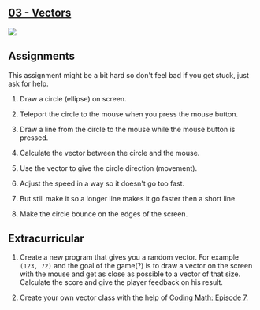 ## [03 - Vectors](https://github.com/yrgo/gp20/tree/master/Programming%20Fundamentals/03%20-%20Vectors)

<img src="https://cdn.discordapp.com/attachments/739800321689255999/753288889220726865/Shadows.gif">

## Assignments
This assignment might be a bit hard so don't feel bad if you get stuck, just ask for help.

1. Draw a circle (ellipse) on screen.

2. Teleport the circle to the mouse when you press the mouse button.

3. Draw a line from the circle to the mouse while the mouse button is pressed.

4. Calculate the vector between the circle and the mouse.

5. Use the vector to give the circle direction (movement).

6. Adjust the speed in a way so it doesn't go too fast.

7. But still make it so a longer line makes it go faster then a short line.

8.  Make the circle bounce on the edges of the screen.

## Extracurricular
1. Create a new program that gives you a random vector. For example `(123, 72)` and the goal of the game(?) is to draw a vector on the screen with the mouse and get as close as possible to a vector of that size. Calculate the score and give the player feedback on his result.

2. Create your own vector class with the help of [Coding Math: Episode 7](https://www.youtube.com/watch?v=zYOGtlY6xaM).